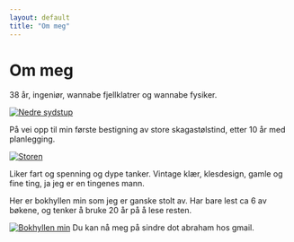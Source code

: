 ```yaml
---
layout: default
title: "Om meg"
---
```


# Om meg

38 år, ingeniør, wannabe fjellklatrer og wannabe fysiker.

[<img src="img/nedre_sydstup.jpg" style="max-width:60%;" alt="Nedre sydstup">](img/nedre_sydstup.jpg)

På vei opp til min første bestigning av store skagastølstind, etter 10 år med planlegging.

[<img src="img/Store_skagastølstind.jpg" style="max-width:60%;" alt="Storen">](img/Store_skagastølstind.jpg)

Liker fart og spenning og dype tanker. Vintage klær, klesdesign, gamle og fine ting, ja jeg er en tingenes mann. 

Her er bokhyllen min som jeg er ganske stolt av. Har bare lest ca 6 av bøkene, og tenker å bruke 20 år på å lese resten.

[![Bokhyllen min](img/Bokhylle.jpg)](img/Bokhylle.jpg)
Du kan nå meg på sindre dot abraham hos gmail.